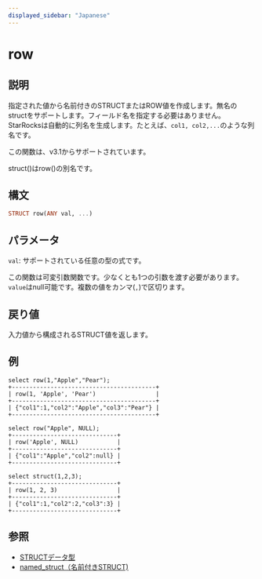 ```yaml
---
displayed_sidebar: "Japanese"
---
```


# row

## 説明

指定された値から名前付きのSTRUCTまたはROW値を作成します。無名のstructをサポートします。フィールド名を指定する必要はありません。StarRocksは自動的に列名を生成します。たとえば、`col1, col2,...`のような列名です。

この関数は、v3.1からサポートされています。

struct()はrow()の別名です。

## 構文

```Haskell
STRUCT row(ANY val, ...)
```

## パラメータ

`val`: サポートされている任意の型の式です。

この関数は可変引数関数です。少なくとも1つの引数を渡す必要があります。`value`はnull可能です。複数の値をカンマ(`,`)で区切ります。

## 戻り値

入力値から構成されるSTRUCT値を返します。

## 例

```Plaintext
select row(1,"Apple","Pear");
+-----------------------------------------+
| row(1, 'Apple', 'Pear')                 |
+-----------------------------------------+
| {"col1":1,"col2":"Apple","col3":"Pear"} |
+-----------------------------------------+

select row("Apple", NULL);
+------------------------------+
| row('Apple', NULL)           |
+------------------------------+
| {"col1":"Apple","col2":null} |
+------------------------------+

select struct(1,2,3);
+------------------------------+
| row(1, 2, 3)                 |
+------------------------------+
| {"col1":1,"col2":2,"col3":3} |
+------------------------------+
```

## 参照

- [STRUCTデータ型](../../sql-statements/data-types/STRUCT.md)
- [named_struct（名前付きSTRUCT)](named_struct.md)
